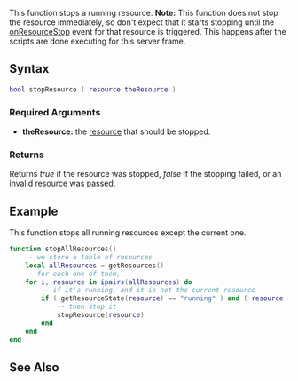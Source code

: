This function stops a running resource.
**Note:** This function does not stop the resource immediately, so don't expect that it starts stopping until the [onResourceStop](/docs/onResourceStop.md "wikilink") event for that resource is triggered. This happens after the scripts are done executing for this server frame.

Syntax
------

``` lua
bool stopResource ( resource theResource )
```

### Required Arguments

-   **theResource:** the [resource](/docs/resource.md "wikilink") that should be stopped.

### Returns

Returns *true* if the resource was stopped, *false* if the stopping failed, or an invalid resource was passed.

Example
-------

This function stops all running resources except the current one.

``` lua
function stopAllResources()
    -- we store a table of resources
    local allResources = getResources()
    -- for each one of them,
    for i, resource in ipairs(allResources) do
        -- if it's running, and it is not the current resource
        if ( getResourceState(resource) == "running" ) and ( resource ~= getThisResource() ) then
            -- then stop it
            stopResource(resource)
        end
    end
end
```

See Also
--------
